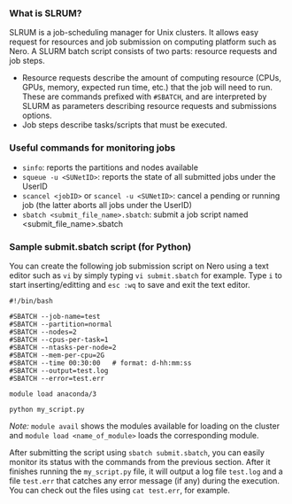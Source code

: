 ### What is SLRUM? ###
SLRUM is a job-scheduling manager for Unix clusters. It allows easy request for resources and job submission on computing platform such as Nero. A SLURM batch script consists of two parts: resource requests and job steps.
- Resource requests describe the amount of computing resource (CPUs, GPUs, memory, expected run time, etc.) that the job will need to run. These are commands prefixed with `#SBATCH`, and are interpreted by SLURM as parameters describing resource requests and submissions options.
- Job steps describe tasks/scripts that must be executed.

### Useful commands for monitoring jobs ###
- `sinfo`: reports the partitions and nodes available
- `squeue -u <SUNetID>`: reports the state of all submitted jobs under the UserID
- `scancel <jobID>` or `scancel -u <SUNetID>`: cancel a pending or running job (the latter aborts all jobs under the UserID)
- `sbatch <submit_file_name>.sbatch`: submit a job script named <submit_file_name>.sbatch

### Sample submit.sbatch script (for Python) ###
You can create the following job submission script on Nero using a text editor such as `vi` by simply typing `vi submit.sbatch` for example. Type `i` to start inserting/editting and `esc :wq` to save and exit the text editor.

```
#!/bin/bash

#SBATCH --job-name=test
#SBATCH --partition=normal
#SBATCH --nodes=2    
#SBATCH --cpus-per-task=1
#SBATCH --ntasks-per-node=2
#SBATCH --mem-per-cpu=2G
#SBATCH --time 00:30:00   # format: d-hh:mm:ss
#SBATCH --output=test.log
#SBATCH --error=test.err

module load anaconda/3

python my_script.py
```
*Note:* `module avail` shows the modules available for loading on the cluster and `module load <name_of_module>` loads the corresponding module.

After submitting the script using `sbatch submit.sbatch`, you can easily monitor its status with the commands from the previous section. After it finishes running the `my_script.py` file, it will output a log file `test.log` and a file `test.err` that catches any error message (if any) during the execution. You can check out the files using `cat test.err`, for example.
